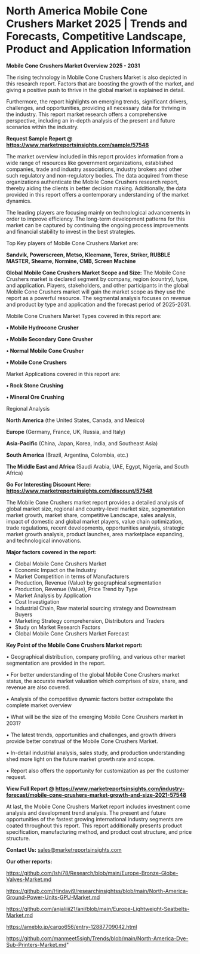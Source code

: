 # North America Mobile Cone Crushers Market 2025 | Trends and Forecasts, Competitive Landscape, Product and Application Information

<Strong> Mobile Cone Crushers Market Overview 2025 - 2031</strong>

The rising technology in Mobile Cone Crushers Market is also depicted in this research report. Factors that are boosting the growth of the market, and giving a positive push to thrive in the global market is explained in detail.

Furthermore, the report highlights on emerging trends, significant drivers, challenges, and opportunities, providing all necessary data for thriving in the industry. This report market research offers a comprehensive perspective, including an in-depth analysis of the present and future scenarios within the industry.

<strong>Request Sample Report @ <a href=https://www.marketreportsinsights.com/sample/57548>https://www.marketreportsinsights.com/sample/57548</a></strong>

The market overview included in this report provides information from a wide range of resources like government organizations, established companies, trade and industry associations, industry brokers and other such regulatory and non-regulatory bodies. The data acquired from these organizations authenticate the Mobile Cone Crushers research report, thereby aiding the clients in better decision making. Additionally, the data provided in this report offers a contemporary understanding of the market dynamics.

The leading players are focusing mainly on technological advancements in order to improve efficiency. The long-term development patterns for this market can be captured by continuing the ongoing process improvements and financial stability to invest in the best strategies.

Top Key players of Mobile Cone Crushers Market are:

<strong>Sandvik, Powerscreen, Metso, Kleemann, Terex, Striker, RUBBLE MASTER, Sheame, Normine, CMB, Screen Machine</strong>

<strong><b>Global Mobile Cone Crushers Market Scope and Size:</b></strong>
The Mobile Cone Crushers market is declared segment by company, region (country), type, and application. Players, stakeholders, and other participants in the global Mobile Cone Crushers market will gain the market scope as they use the report as a powerful resource. The segmental analysis focuses on revenue and product by type and application and the forecast period of 2025-2031.

Mobile Cone Crushers Market Types covered in this report are:

<strong>• Mobile Hydrocone Crusher

• Mobile Secondary Cone Crusher

• Normal Mobile Cone Crusher

• Mobile Cone Crushers</strong>

Market Applications covered in this report are:

<strong>• Rock Stone Crushing

• Mineral Ore Crushing</strong> 

Regional Analysis

<strong>North America</strong> (the United States, Canada, and Mexico)

<strong>Europe</strong> (Germany, France, UK, Russia, and Italy)

<strong>Asia-Pacific</strong> (China, Japan, Korea, India, and Southeast Asia)

<strong>South America</strong> (Brazil, Argentina, Colombia, etc.)

<strong>The Middle East and Africa</strong> (Saudi Arabia, UAE, Egypt, Nigeria, and South Africa)

<strong>Go For Interesting Discount Here: <a href=https://www.marketreportsinsights.com/discount/57548>https://www.marketreportsinsights.com/discount/57548</a></strong>

The Mobile Cone Crushers market report provides a detailed analysis of global market size, regional and country-level market size, segmentation market growth, market share, competitive Landscape, sales analysis, impact of domestic and global market players, value chain optimization, trade regulations, recent developments, opportunities analysis, strategic market growth analysis, product launches, area marketplace expanding, and technological innovations.

<strong><b>Major factors covered in the report:</b></strong>
<ul>
  <li>Global Mobile Cone Crushers Market </li>
  <li>Economic Impact on the Industry</li>
  <li>Market Competition in terms of Manufacturers</li>
  <li>Production, Revenue (Value) by geographical segmentation</li>
  <li>Production, Revenue (Value), Price Trend by Type</li>
  <li>Market Analysis by Application</li>
  <li>Cost Investigation</li>
  <li>Industrial Chain, Raw material sourcing strategy and Downstream Buyers</li>
  <li>Marketing Strategy comprehension, Distributors and Traders</li>
  <li>Study on Market Research Factors</li>
  <li>Global Mobile Cone Crushers Market Forecast</li>
</ul>

<strong><b>Key Point of the Mobile Cone Crushers Market report:</b></strong>

• Geographical distribution, company profiling, and various other market segmentation are provided in the report.

• For better understanding of the global Mobile Cone Crushers market status, the accurate market valuation which comprises of size, share, and revenue are also covered.

• Analysis of the competitive dynamic factors better extrapolate the complete market overview

• What will be the size of the emerging Mobile Cone Crushers market in 2031?

• The latest trends, opportunities and challenges, and growth drivers provide better construal of the Mobile Cone Crushers Market.

• In-detail industrial analysis, sales study, and production understanding shed more light on the future market growth rate and scope.

• Report also offers the opportunity for customization as per the customer request.

<strong><b>View Full Report @ <a href=https://www.marketreportsinsights.com/industry-forecast/mobile-cone-crushers-market-growth-and-size-2021-57548>https://www.marketreportsinsights.com/industry-forecast/mobile-cone-crushers-market-growth-and-size-2021-57548</a></b></strong>


At last, the Mobile Cone Crushers Market report includes investment come analysis and development trend analysis. The present and future opportunities of the fastest growing international industry segments are coated throughout this report. This report additionally presents product specification, manufacturing method, and product cost structure, and price structure.

<strong>Contact Us:</strong>
sales@marketreportsinsights.com

<strong>Our other reports:</strong>

<a href=https://github.com/Ishi78/Research/blob/main/Europe-Bronze-Globe-Valves-Market.md>https://github.com/Ishi78/Research/blob/main/Europe-Bronze-Globe-Valves-Market.md</a>

<a href=https://github.com/Hindavi9/researchinsightss/blob/main/North-America-Ground-Power-Units-GPU-Market.md>https://github.com/Hindavi9/researchinsightss/blob/main/North-America-Ground-Power-Units-GPU-Market.md</a>

<a href=https://github.com/anjaliiii21/ani/blob/main/Europe-Lightweight-Seatbelts-Market.md>https://github.com/anjaliiii21/ani/blob/main/Europe-Lightweight-Seatbelts-Market.md</a>

<a href=https://ameblo.jp/cargo656/entry-12887709042.html>https://ameblo.jp/cargo656/entry-12887709042.html</a>

<a href=https://github.com/manmeet5sigh/Trends/blob/main/North-America-Dye-Sub-Printers-Market.md>https://github.com/manmeet5sigh/Trends/blob/main/North-America-Dye-Sub-Printers-Market.md</a>"
